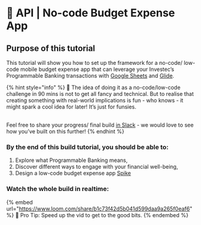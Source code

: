 # 🎯 API | No-code Budget Expense App

## Purpose of this tutorial

This tutorial will show you how to set up the framework for a no-code/ low-code mobile budget expense app that can leverage your Investec’s Programmable Banking transactions with [Google Sheets](https://www.google.com/sheets/about/) and [Glide](https://www.glideapps.com/).

{% hint style="info" %}
🤩 The idea of doing it as a no-code/low-code challenge in 90 mins is not to get all fancy and technical. But to realise that creating something with real-world implications is fun - who knows - it might spark a cool idea for later! It’s just for funsies.&#x20;

\
Feel free to share your progress/ final build [in Slack](https://offerzen-community.slack.com/archives/C047HMLESSE) - we would love to see how you’ve built on this further!
{% endhint %}

### By the end of this build tutorial, you should be able to:

1. Explore what  Programmable Banking means,
2. Discover different ways to engage with your financial well-being,
3. Design a low-code budget expense app [Spike](https://medium.com/studio-zero/spikes-pocs-prototypes-and-the-mvp-5cdffa1b7367)

### Watch the whole build in realtime:

{% embed url="https://www.loom.com/share/b1c73f42d5b041d599daa9a265f0eaf6" %}
🌈 Pro Tip: Speed up the vid to get to the good bits.
{% endembed %}

